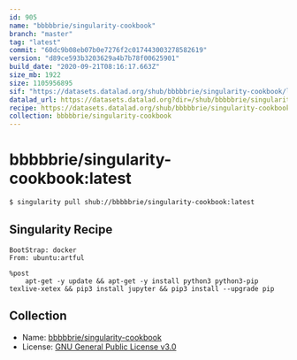 ```yaml
---
id: 905
name: "bbbbbrie/singularity-cookbook"
branch: "master"
tag: "latest"
commit: "60dc9b08eb07b0e7276f2c017443003278582619"
version: "d89ce593b3203629a4b7b78f00625901"
build_date: "2020-09-21T08:16:17.663Z"
size_mb: 1922
size: 1105956895
sif: "https://datasets.datalad.org/shub/bbbbbrie/singularity-cookbook/latest/2020-09-21-60dc9b08-d89ce593/d89ce593b3203629a4b7b78f00625901.simg"
datalad_url: https://datasets.datalad.org?dir=/shub/bbbbbrie/singularity-cookbook/latest/2020-09-21-60dc9b08-d89ce593/
recipe: https://datasets.datalad.org/shub/bbbbbrie/singularity-cookbook/latest/2020-09-21-60dc9b08-d89ce593/Singularity
collection: bbbbbrie/singularity-cookbook
---
```


# bbbbbrie/singularity-cookbook:latest

```bash
$ singularity pull shub://bbbbbrie/singularity-cookbook:latest
```

## Singularity Recipe

```singularity
BootStrap: docker
From: ubuntu:artful

%post
    apt-get -y update && apt-get -y install python3 python3-pip texlive-xetex && pip3 install jupyter && pip3 install --upgrade pip
```

## Collection

 - Name: [bbbbbrie/singularity-cookbook](https://github.com/bbbbbrie/singularity-cookbook)
 - License: [GNU General Public License v3.0](https://api.github.com/licenses/gpl-3.0)


